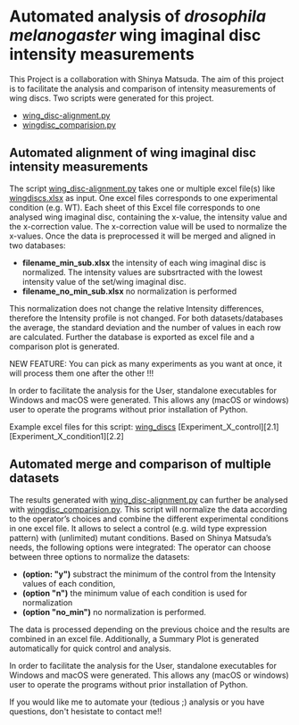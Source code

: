 # Automated analysis of _drosophila melanogaster_ wing imaginal disc intensity measurements
This Project is a collaboration with Shinya Matsuda. The aim of this 
project is to facilitate the analysis and comparison of intensity 
measurements of wing discs. Two scripts were generated for this project.
- [wing_disc-alignment.py][1]
- [wingdisc_comparision.py][2]

## Automated alignment of wing imaginal disc intensity measurements
The script [wing_disc-alignment.py][1]
takes one or multiple excel file(s) like [wingdiscs.xlsx][1.1]
as input. One excel files corresponds to one experimental condition (e.g. WT).
Each sheet of this Excel file corresponds to one analysed wing imaginal disc, containing
the x-value, the intensity value and the x-correction value. The x-correction value
will be used to normalize the x-values. Once the data is preprocessed it will be merged 
and aligned in two databases: 

- __filename_min_sub.xlsx__ the intensity of each wing imaginal disc is normalized. The intensity values
 are subsrtracted with the lowest intensity value of the set/wing imaginal disc. 
- __filename_no\_min\_sub.xlsx__ no normalization is performed

This normalization does not change the relative Intensity differences, 
therefore the Intensity profile is not changed. For both datasets/databases the average, the standard 
deviation and the number of values in each row are calculated. Further the database is 
exported as excel file and a comparison plot is generated.

NEW FEATURE: You can pick as many experiments as you want at once, it will process them one after the other !!!

In order to facilitate the analysis for the User, standalone executables
for Windows and macOS were generated. This allows any (macOS or windows) 
user to operate the programs without prior installation of Python.

Example excel files for this script:
[wing_discs][1.1]
[Experiment_X_control][2.1]
[Experiment_X_condition1][2.2]



## Automated merge and comparison of multiple datasets
The results generated with [wing_disc-alignment.py][1] can further be analysed with 
[wingdisc_comparision.py][2].
This script will normalize the data according to the operator’s choices and combine the different experimental 
conditions in one excel file. It allows to select a control (e.g. wild type expression pattern) with (unlimited) mutant 
conditions. Based on Shinya Matsuda’s needs, the following options were integrated: The operator can choose between three
options to normalize the datasets:
- __(option: "y")__ substract the minimum of the control from the Intensity values of each condition,
- __(option "n")__ the minimum value of each condition is used for normalization  
- __(option "no_min")__ no normalization is performed. 

The data is processed depending on the previous choice and the results are combined in an excel file.
Additionally, a Summary Plot is generated automatically for quick control and analysis.

In order to facilitate the analysis for the User, standalone executables for Windows and macOS were generated.
This allows any (macOS or windows) user to operate the programs without prior installation of Python.

If you would like me to automate your (tedious ;) analysis or you have 
questions, don't hesistate to contact me!!

[1]: ../master/wing_disc-alignment.py
[1.1]: ../master/wing_discs.xlsx
[1.2]: ../master/Experiment_X_control.xlsx
[1.3]: ../master/Experiment_X_condition1.xlsx

[2]: ../master/wingdisc_comparison_v5.py

